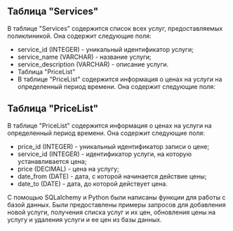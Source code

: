 ## Таблица "Services"
В таблице "Services" содержится список всех услуг, предоставляемых поликлиникой. Она содержит следующие поля:

 - service_id (INTEGER) - уникальный идентификатор услуги;
 - service_name (VARCHAR) - название услуги;
 - service_description (VARCHAR) - описание услуги.
 - Таблица "PriceList"
 - В таблице "PriceList" содержится информация о ценах на услуги на определенный период времени. Она содержит следующие поля:

## Таблица "PriceList"
В таблице "PriceList" содержится информация о ценах на услуги на определенный период времени. Она содержит следующие поля:

 - price_id (INTEGER) - уникальный идентификатор записи о цене;
 - service_id (INTEGER) - идентификатор услуги, на которую устанавливается цена;
 - price (DECIMAL) - цена на услугу;
 - date_from (DATE) - дата, с которой начинается действие цены;
 - date_to (DATE) - дата, до которой действует цена.

С помощью SQLalchemy и Python были написаны функции для работы с базой данных. Были предоставлены примеры запросов для добавления новой услуги, получения списка услуг и их цен, обновления цены на услугу и удаления услуги и ее цен из базы данных.